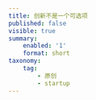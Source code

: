 ```yaml
---
title: 创新不是一个可选项
published: false
visible: true
summary:
    enabled: '1'
    format: short
taxonomy:
    tag:
        - 原创
        - startup
---
```


